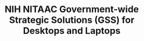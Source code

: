 ---
highlight: "false" 
title: "NIH NITAAC Government-wide Strategic Solutions (GSS) for Desktops and Laptops"
description: "The GSS systems were implemented for purchase in 2015. A comprehensive refresh process has been deployed every year since in which Agencies provide updates to their requirements, and industry shares its directions and feedback. GSS Version 8 systems have been available since July 2022. GSS Version 9 systems are now available. GSS Version 8 systems will still be offered until they reach end-of-life or are no longer available from the manufacturer."
url-link: "https://nitaac.nih.gov/services/government-wide-strategic-solutions"
type: "HTML"
gov-only: "false"
is-external: "true"
publication-date: "July 01, 2023"
reading-time: "15"
resource-type: "Guidance"
filter: "contract-solutions"
audience: "contracts-acquisitions"
branded-offerings: "oem-acquisition-initiatives"
---